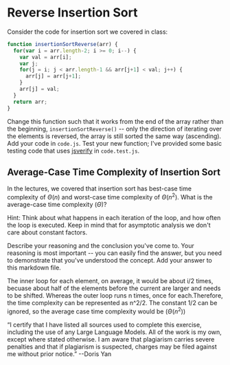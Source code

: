 # Reverse Insertion Sort

Consider the code for insertion sort we covered in class:

```javascript
function insertionSortReverse(arr) {
  for(var i = arr.length-2; i >= 0; i--) {
    var val = arr[i];
    var j;
    for(j = i; j < arr.length-1 && arr[j+1] < val; j++) {
      arr[j] = arr[j+1];
    }
    arr[j] = val;
  }
  return arr;
}
```

Change this function such that it works from the end of the array rather than
the beginning, `insertionSortReverse()` -- only the direction of
iterating over the elements is reversed, the array is still sorted the same way
(ascending). Add your code in `code.js`. Test your new function; I've provided
some basic testing code that uses [jsverify](https://jsverify.github.io/) in
`code.test.js`.

## Average-Case Time Complexity of Insertion Sort

In the lectures, we covered that insertion sort has best-case time complexity of
$\Theta(n)$ and worst-case time complexity of $\Theta(n^2)$. What is the
average-case time complexity ($\Theta$)?

Hint: Think about what happens in each iteration of the loop, and how often the
loop is executed. Keep in mind that for asymptotic analysis we don't care about
constant factors.

Describe your reasoning and the conclusion you've come to. Your reasoning is
most important -- you can easily find the answer, but you need to demonstrate
that you've understood the concept. Add your answer to this markdown file.

The inner loop for each element, on average, it would be about i/2 times, becuase 
about half of the elements before the current are larger and needs to be shifted. 
Whereas the outer loop runs n times, once for each.Therefore, the time complexity
can be represented as n^2/2. The constant 1/2 can be ignored, so the average case 
 time complexity would be ($\Theta(n^2)$)

 “I certify that I have listed all sources used to complete this exercise, including 
 the use of any Large Language Models. All of the work is my own, except where stated 
 otherwise. I am aware that plagiarism carries severe penalties and that if plagiarism 
 is suspected, charges may be filed against me without prior notice.” --Doris Yan
